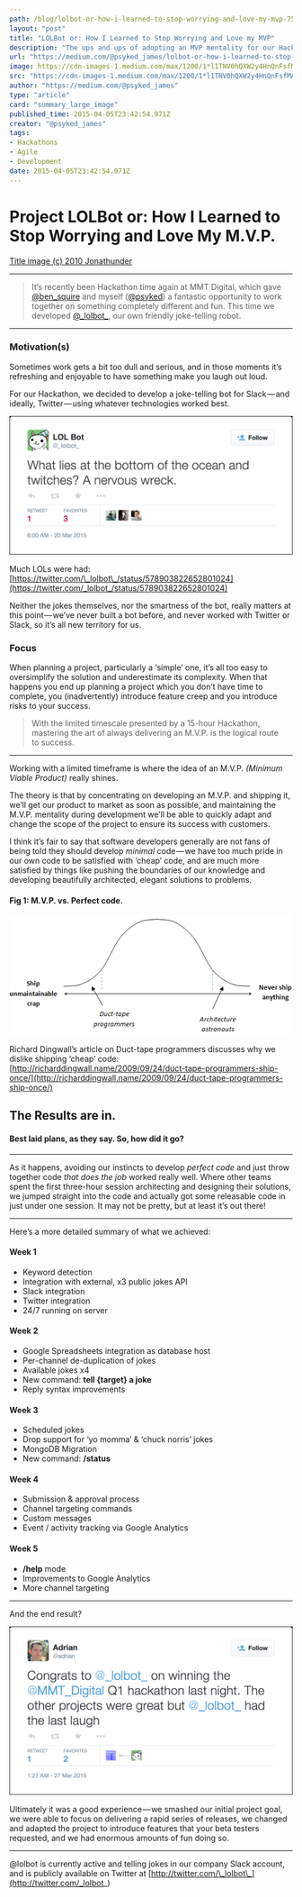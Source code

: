```yaml
---
path: /blog/lolbot-or-how-i-learned-to-stop-worrying-and-love-my-mvp-7514ad67a5c9/
layout: "post"
title: "LOLBot or: How I Learned to Stop Worrying and Love my MVP"
description: "The ups and ups of adopting an MVP mentality for our Hackathon, and how it helped us achieve victory."
url: "https://medium.com/@psyked_james/lolbot-or-how-i-learned-to-stop-worrying-and-love-my-mvp-7514ad67a5c9"
image: https://cdn-images-1.medium.com/max/1200/1*l1TNV0hQXW2y4HnQnFsfMA.png
src: "https://cdn-images-1.medium.com/max/1200/1*l1TNV0hQXW2y4HnQnFsfMA.png"
author: "https://medium.com/@psyked_james"
type: "article"
card: "summary_large_image"
published_time: 2015-04-05T23:42:54.971Z
creator: "@psyked_james"
tags:
- Hackathons
- Agile
- Development
date: 2015-04-05T23:42:54.971Z
---
```

  

# Project LOLBot or: How I Learned to Stop Worrying and Love My M.V.P.

[Title image (c) 2010 Jonathunder](http://commons.wikimedia.org/wiki/File:SoapboxRace.jpg)

---

> It’s recently been Hackathon time again at MMT Digital, which gave [@ben_squire](https://twitter.com/ben_squire) and myself ([@psyked](https://twitter.com/psyked)) a fantastic opportunity to work together on something completely different and fun. This time we developed [@\_lolbot\_](https://twitter.com/_lolbot_), our own friendly joke-telling robot.

---

### Motivation(s)

Sometimes work gets a bit too dull and serious, and in those moments it’s refreshing and enjoyable to have something make you laugh out loud.

For our Hackathon, we decided to develop a joke-telling bot for Slack — and ideally, Twitter — using whatever technologies worked best.

![](1*NkEJvOjVl_QhdUzIVmSiNw.png)

Much LOLs were had: [https://twitter.com/\_lolbot\_/status/578903822652801024](https://twitter.com/_lolbot_/status/578903822652801024)

Neither the jokes themselves, nor the smartness of the bot, really matters at this point — we’ve never built a bot before, and never worked with Twitter or Slack, so it’s all new territory for us.

### Focus

When planning a project, particularly a ‘simple’ one, it’s all too easy to oversimplify the solution and underestimate its complexity. When that happens you end up planning a project which you don’t have time to complete, you (inadvertently) introduce feature creep and you introduce risks to your success.

  

> With the limited timescale presented by a 15-hour Hackathon, mastering the art of always delivering an M.V.P. is the logical route to success.

---

Working with a limited timeframe is where the idea of an M.V.P. _(Minimum Viable Product)_ really shines.

The theory is that by concentrating on developing an M.V.P. and shipping it, we’ll get our product to market as soon as possible, and maintaining the M.V.P. mentality during development we’ll be able to quickly adapt and change the scope of the project to ensure its success with customers.

I think it’s fair to say that software developers generally are not fans of being told they should develop _minimal_ code — we have too much pride in our own code to be satisfied with ‘cheap’ code, and are much more satisfied by things like pushing the boundaries of our knowledge and developing beautifully architected, elegant solutions to problems.

#### Fig 1: M.V.P. vs. Perfect code.

![](1*l7Zn5lUrDU7Q0T2g04jnnA.gif)

Richard Dingwall’s article on Duct-tape programmers discusses why we dislike shipping ‘cheap’ code: [http://richarddingwall.name/2009/09/24/duct-tape-programmers-ship-once/](http://richarddingwall.name/2009/09/24/duct-tape-programmers-ship-once/)

  

## The Results are in.

#### Best laid plans, as they say. So, how did it go?

---

As it happens, avoiding our instincts to develop _perfect code_ and just throw together code _that does the job_ worked really well. Where other teams spent the first three-hour session architecting and designing their solutions, we jumped straight into the code and actually got some releasable code in just under one session. It may not be pretty, but at least it’s out there!

---

Here’s a more detailed summary of what we achieved:

#### Week 1

*   Keyword detection
*   Integration with external, x3 public jokes API
*   Slack integration
*   Twitter integration
*   24/7 running on server

#### Week 2

*   Google Spreadsheets integration as database host
*   Per-channel de-duplication of jokes
*   Available jokes x4
*   New command: **tell {target} a joke**
*   Reply syntax improvements

#### Week 3

*   Scheduled jokes
*   Drop support for ‘yo momma’ & ‘chuck norris’ jokes
*   MongoDB Migration
*   New command: **/status**

#### Week 4

*   Submission & approval process
*   Channel targeting commands
*   Custom messages
*   Event / activity tracking via Google Analytics

#### Week 5

*   **/help** mode
*   Improvements to Google Analytics
*   More channel targeting

---

And the end result?

![](1*IekX6UTn5DwFMxGd60cbTQ.png)

Ultimately it was a good experience — we smashed our initial project goal, we were able to focus on delivering a rapid series of releases, we changed and adapted the project to introduce features that your beta testers requested, and we had enormous amounts of fun doing so.

---

@lolbot is currently active and telling jokes in our company Slack account, and is publicly available on Twitter at [http://twitter.com/\_lolbot\_](http://twitter.com/_lolbot_)